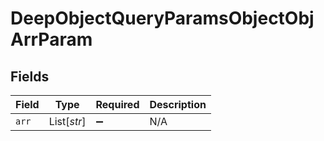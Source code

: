 # DeepObjectQueryParamsObjectObjArrParam


## Fields

| Field              | Type               | Required           | Description        |
| ------------------ | ------------------ | ------------------ | ------------------ |
| `arr`              | List[*str*]        | :heavy_minus_sign: | N/A                |